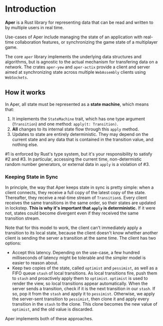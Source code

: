 # Introduction

**Aper** is a Rust library for representing data that can be read and written to by multiple users in real time.

Use-cases of Aper include managing the state of an application with real-time collaboration features, or synchronizing the game state of a multiplayer game.

The core `aper` library implements the underlying data structures and algorithms, but is agnostic to the actual mechanism for transfering data on a network. The crates `aper-yew` and `aper-actix` provide a client and server aimed at synchronizing state across multiple `WebAssembly` clients using `WebSockets`.

## How it works

In Aper, all state must be represented as a **state machine**, which means that:
1. It implements the `StateMachine` trait, which has one type argument (`Transition`) and one method: `apply(t: Transition)`.
2. **All** changes to its internal state flow through this `apply` method.
3. Updates to state are entirely deterministic. They may depend on the current state and any data
   that is contained in the transition value, and nothing else.

#1 is enforced by Rust's type system, but it's your responsibility to satisfy #2 and #3. In particular,
accessing the current time, non-determistic random number generators, or external data in `apply` is
a violation of #3.

### Keeping State in Sync

In principle, the way that Aper keeps state in sync is pretty simple: when a client connects, they receive a full copy of the latest copy of the state. Thereafter, they receive a real-time stream of `Transition`s. Every client receives the same transitions in the same order, so their states are updated in lockstep. **This is why it's important that `apply` is deterministic.** If it were not, states could become divergent even if they received the same transition stream.

Note that for this model to work, the client can't immediately apply a transition to its local state, because the client doesn't know whether another client is sending the server a transition at the same time. The client has two options:

- Accept this latency. Depending on the use-case, a few hundred milliseconds of latency might be tolerable and the simpler model is easier to reason about.
- Keep two copies of the state, called `optimist` and `pessimist`, as well as a FIFO queue `stash` of local transitions. As local transitions fire, push them to `stash` and proactively apply them to `optimist`. `optimist` is used to render the view, so local transitions appear automatically. When the server sends a transition, check if it is the next transition in our `stash`. If so, pop it from the `stash` and apply it to `pessimist`. Otherwise, we apply the server-sent transition to `pessimist`, then clone it and apply every transition in the `stash` to the clone. This clone becomes the new value of `optimist`, and the old value is discarded.

Aper implements both of these approaches.